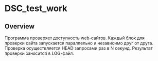# DSC_test_work


## Overview

Программа проверяет доступность web-сайтов.
Каждый блок для проверки сайта запускается параллельно и независимо друг от друга. Проверка осуществляется HEAD запросами раз в N секунд.
Результат проверки заносится в LOG-файл.
